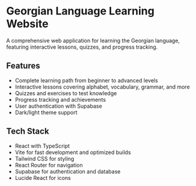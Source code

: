 # Georgian Language Learning Website

A comprehensive web application for learning the Georgian language, featuring interactive lessons, quizzes, and progress tracking.

## Features

- Complete learning path from beginner to advanced levels
- Interactive lessons covering alphabet, vocabulary, grammar, and more
- Quizzes and exercises to test knowledge
- Progress tracking and achievements
- User authentication with Supabase
- Dark/light theme support

## Tech Stack

- React with TypeScript
- Vite for fast development and optimized builds
- Tailwind CSS for styling
- React Router for navigation
- Supabase for authentication and database
- Lucide React for icons


